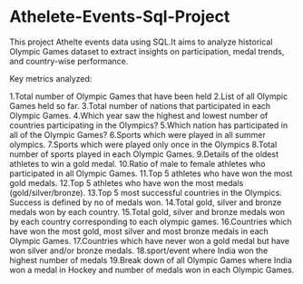 # Athelete-Events-Sql-Project
This project Athelte events data using SQL.It aims to analyze historical Olympic Games dataset to extract insights on participation, medal trends, and country-wise performance.


Key metrics analyzed:

1.Total number of Olympic Games that have been held
2.List of all Olympic Games held so far.
3.Total number of nations that participated in each Olympic Games.
4.Which year saw the highest and lowest number of countries participating in the Olympics?
5.Which nation has participated in all of the Olympic Games?
6.Sports which were played in all summer olympics.
7.Sports which were played only once in the Olympics
8.Total number of sports played in each Olympic Games.
9.Details of the oldest athletes to win a gold medal.
10.Ratio of male to female athletes who participated in all Olympic Games.
11.Top 5 athletes who have won the most gold medals.
12.Top 5 athletes who have won the most medals (gold/silver/bronze).
13.Top 5 most successful countries in the Olympics. Success is defined by no of medals won.
14.Total gold, silver and bronze medals won by each country.
15.Total gold, silver and bronze medals won by each country corresponding to each olympic games.
16.Countries which have won the most gold, most silver and most bronze medals in each Olympic Games.
17.Countries which have never won a gold medal but have won silver and/or bronze medals.
18.sport/event where India won the highest number of medals
19.Break down of all Olympic Games where India won a medal in Hockey and number of medals won in each Olympic Games.
